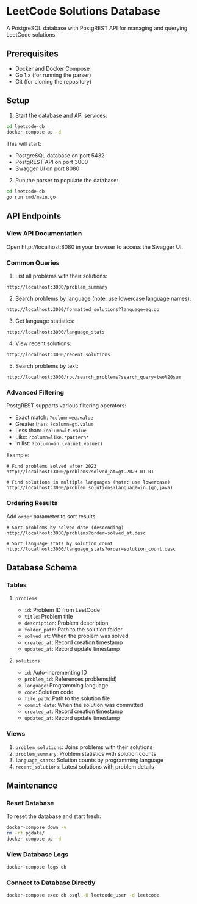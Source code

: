 # LeetCode Solutions Database

A PostgreSQL database with PostgREST API for managing and querying LeetCode solutions.

## Prerequisites

- Docker and Docker Compose
- Go 1.x (for running the parser)
- Git (for cloning the repository)

## Setup

1. Start the database and API services:
```bash
cd leetcode-db
docker-compose up -d
```

This will start:
- PostgreSQL database on port 5432
- PostgREST API on port 3000
- Swagger UI on port 8080

2. Run the parser to populate the database:
```bash
cd leetcode-db
go run cmd/main.go
```

## API Endpoints

### View API Documentation
Open http://localhost:8080 in your browser to access the Swagger UI.

### Common Queries

1. List all problems with their solutions:
```
http://localhost:3000/problem_summary
```

2. Search problems by language (note: use lowercase language names):
```
http://localhost:3000/formatted_solutions?language=eq.go
```

3. Get language statistics:
```
http://localhost:3000/language_stats
```

4. View recent solutions:
```
http://localhost:3000/recent_solutions
```

5. Search problems by text:
```
http://localhost:3000/rpc/search_problems?search_query=two%20sum
```

### Advanced Filtering

PostgREST supports various filtering operators:

- Exact match: `?column=eq.value`
- Greater than: `?column=gt.value`
- Less than: `?column=lt.value`
- Like: `?column=like.*pattern*`
- In list: `?column=in.(value1,value2)`

Example:
```
# Find problems solved after 2023
http://localhost:3000/problems?solved_at=gt.2023-01-01

# Find solutions in multiple languages (note: use lowercase)
http://localhost:3000/problem_solutions?language=in.(go,java)
```

### Ordering Results

Add `order` parameter to sort results:
```
# Sort problems by solved date (descending)
http://localhost:3000/problems?order=solved_at.desc

# Sort language stats by solution count
http://localhost:3000/language_stats?order=solution_count.desc
```

## Database Schema

### Tables

1. `problems`
   - `id`: Problem ID from LeetCode
   - `title`: Problem title
   - `description`: Problem description
   - `folder_path`: Path to the solution folder
   - `solved_at`: When the problem was solved
   - `created_at`: Record creation timestamp
   - `updated_at`: Record update timestamp

2. `solutions`
   - `id`: Auto-incrementing ID
   - `problem_id`: References problems(id)
   - `language`: Programming language
   - `code`: Solution code
   - `file_path`: Path to the solution file
   - `commit_date`: When the solution was committed
   - `created_at`: Record creation timestamp
   - `updated_at`: Record update timestamp

### Views

1. `problem_solutions`: Joins problems with their solutions
2. `problem_summary`: Problem statistics with solution counts
3. `language_stats`: Solution counts by programming language
4. `recent_solutions`: Latest solutions with problem details

## Maintenance

### Reset Database
To reset the database and start fresh:
```bash
docker-compose down -v
rm -rf pgdata/
docker-compose up -d
```

### View Database Logs
```bash
docker-compose logs db
```

### Connect to Database Directly
```bash
docker-compose exec db psql -U leetcode_user -d leetcode
```